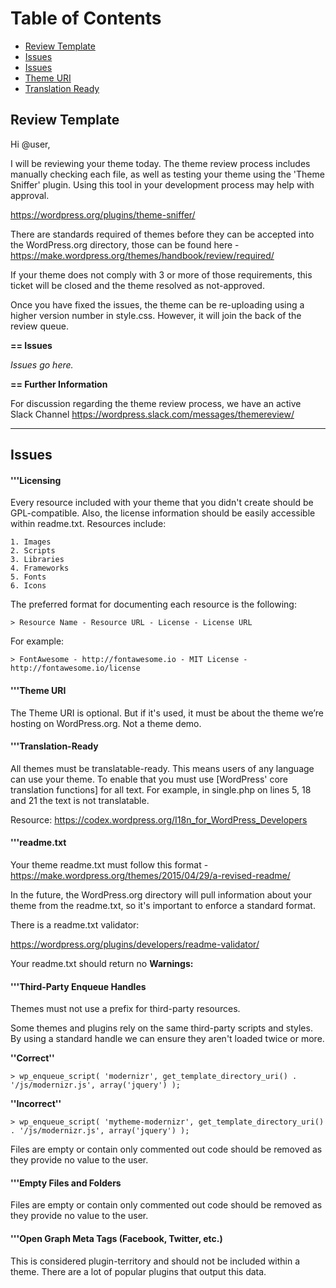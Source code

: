 # Table of Contents  

- [Review Template](#review-template)
- [Issues](#issues)
 - [Issues](#licensing)
 - [Theme URI](#theme-uri)
 - [Translation Ready](#translation-ready)

## Review Template

Hi @user,

I will be reviewing your theme today. The theme review process includes manually checking each file, as well as testing your theme using the 'Theme Sniffer' plugin. Using this tool in your development process may help with approval.

https://wordpress.org/plugins/theme-sniffer/

There are standards required of themes before they can be accepted into the WordPress.org directory, those can be found here - https://make.wordpress.org/themes/handbook/review/required/

If your theme does not comply with 3 or more of those requirements, this ticket will be closed and the theme resolved as not-approved.

Once you have fixed the issues, the theme can be re-uploading using a higher version number in style.css. However, it will join the back of the review queue.

**== Issues**

*Issues go here.*

**== Further Information**

For discussion regarding the theme review process, we have an active Slack Channel https://wordpress.slack.com/messages/themereview/

---

## Issues

#### '''Licensing

Every resource included with your theme that you didn't create should be GPL-compatible. Also, the license information should be easily accessible within readme.txt. Resources include:
```
1. Images
2. Scripts
3. Libraries
4. Frameworks
5. Fonts
6. Icons
```

The preferred format for documenting each resource is the following:

`> Resource Name - Resource URL - License - License URL`

For example:

`> FontAwesome - http://fontawesome.io - MIT License - http://fontawesome.io/license`

#### '''Theme URI

The Theme URI is optional. But if it's used, it must be about the theme we’re hosting on WordPress.org. Not a theme demo.

#### '''Translation-Ready

All themes must be translatable-ready. This means users of any language can use your theme. To enable that you must use [WordPress' core translation functions] for all text. For example, in single.php on lines 5, 18 and 21 the text is not translatable.

Resource: https://codex.wordpress.org/I18n_for_WordPress_Developers

#### '''readme.txt

Your theme readme.txt must follow this format - https://make.wordpress.org/themes/2015/04/29/a-revised-readme/

In the future, the WordPress.org directory will pull information about your theme from the readme.txt, so it's important to enforce a standard format. 

There is a readme.txt validator:

https://wordpress.org/plugins/developers/readme-validator/ 

Your readme.txt should return no **Warnings:**

#### '''Third-Party Enqueue Handles

Themes must not use a prefix for third-party resources. 

Some themes and plugins rely on the same third-party scripts and styles. By using a standard handle we can ensure they aren't loaded twice or more. 

**''Correct''**

    > wp_enqueue_script( 'modernizr', get_template_directory_uri() . '/js/modernizr.js', array('jquery') );
    
**''Incorrect''**

    > wp_enqueue_script( 'mytheme-modernizr', get_template_directory_uri() . '/js/modernizr.js', array('jquery') );

Files are empty or contain only commented out code should be removed as they provide no value to the user.

#### '''Empty Files and Folders

Files are empty or contain only commented out code should be removed as they provide no value to the user.

#### '''Open Graph Meta Tags (Facebook, Twitter, etc.)

This is considered plugin-territory and should not be included within a theme. There are a lot of popular plugins that output this data.
